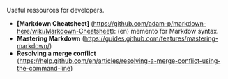 Useful ressources for developers.
* **[Markdown Cheatsheet]** (https://github.com/adam-p/markdown-here/wiki/Markdown-Cheatsheet): (en) memento for Markdow syntax.
* **Mastering Markdown** (https://guides.github.com/features/mastering-markdown/)
* **Resolving a merge conflict** (https://help.github.com/en/articles/resolving-a-merge-conflict-using-the-command-line) 
